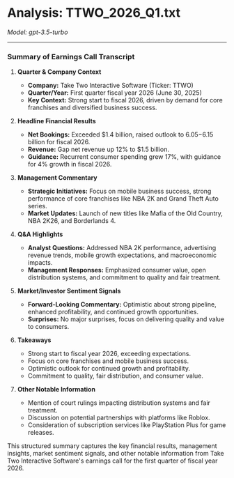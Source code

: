 # Analysis: TTWO_2026_Q1.txt

*Model: gpt-3.5-turbo*

---

### Summary of Earnings Call Transcript

1. **Quarter & Company Context**
   - **Company:** Take Two Interactive Software (Ticker: TTWO)
   - **Quarter/Year:** First quarter fiscal year 2026 (June 30, 2025)
   - **Key Context:** Strong start to fiscal 2026, driven by demand for core franchises and diversified business success.

2. **Headline Financial Results**
   - **Net Bookings:** Exceeded $1.4 billion, raised outlook to $6.05-$6.15 billion for fiscal 2026.
   - **Revenue:** Gap net revenue up 12% to $1.5 billion.
   - **Guidance:** Recurrent consumer spending grew 17%, with guidance for 4% growth in fiscal 2026.

3. **Management Commentary**
   - **Strategic Initiatives:** Focus on mobile business success, strong performance of core franchises like NBA 2K and Grand Theft Auto series.
   - **Market Updates:** Launch of new titles like Mafia of the Old Country, NBA 2K26, and Borderlands 4.

4. **Q&A Highlights**
   - **Analyst Questions:** Addressed NBA 2K performance, advertising revenue trends, mobile growth expectations, and macroeconomic impacts.
   - **Management Responses:** Emphasized consumer value, open distribution systems, and commitment to quality and fair treatment.

5. **Market/Investor Sentiment Signals**
   - **Forward-Looking Commentary:** Optimistic about strong pipeline, enhanced profitability, and continued growth opportunities.
   - **Surprises:** No major surprises, focus on delivering quality and value to consumers.

6. **Takeaways**
   - Strong start to fiscal year 2026, exceeding expectations.
   - Focus on core franchises and mobile business success.
   - Optimistic outlook for continued growth and profitability.
   - Commitment to quality, fair distribution, and consumer value.

7. **Other Notable Information**
   - Mention of court rulings impacting distribution systems and fair treatment.
   - Discussion on potential partnerships with platforms like Roblox.
   - Consideration of subscription services like PlayStation Plus for game releases.

This structured summary captures the key financial results, management insights, market sentiment signals, and other notable information from Take Two Interactive Software's earnings call for the first quarter of fiscal year 2026.